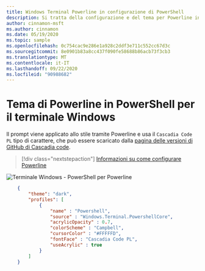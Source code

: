 ```yaml
---
title: Windows Terminal Powerline in configurazione di PowerShell
description: Si tratta della configurazione e del tema per Powerline in PowerShell.
author: cinnamon-msft
ms.author: cinnamon
ms.date: 05/19/2020
ms.topic: sample
ms.openlocfilehash: 0c754cac9e286e1a928c2ddf3e711c552cc67d3c
ms.sourcegitcommit: 8e0901b83a8cc437f090fe58688b86acb73f3cb3
ms.translationtype: MT
ms.contentlocale: it-IT
ms.lasthandoff: 09/22/2020
ms.locfileid: "90988682"
---
```

# <a name="powerline-in-powershell-theme-for-windows-terminal"></a>Tema di Powerline in PowerShell per il terminale Windows

Il prompt viene applicato allo stile tramite Powerline e usa il `Cascadia Code PL` tipo di carattere, che può essere scaricato dalla [pagina delle versioni di GitHub di Cascadia code](https://github.com/microsoft/cascadia-code/releases).

> [!div class="nextstepaction"]
> [Informazioni su come configurare Powerline](./../tutorials/powerline-setup.md)

![Terminale Windows - PowerShell per Powerline](./../images/powerline-powershell.png)

```json
    {
        "theme": "dark",
        "profiles": [
            {
                "name" : "Powershell",
                "source" : "Windows.Terminal.PowershellCore",
                "acrylicOpacity" : 0.7,
                "colorScheme" : "Campbell",
                "cursorColor" : "#FFFFFD",
                "fontFace" : "Cascadia Code PL",
                "useAcrylic" : true
            }
        ]
    }
```
